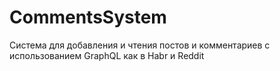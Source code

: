 # CommentsSystem
Система для добавления и чтения постов и комментариев с использованием GraphQL как в Habr и Reddit
